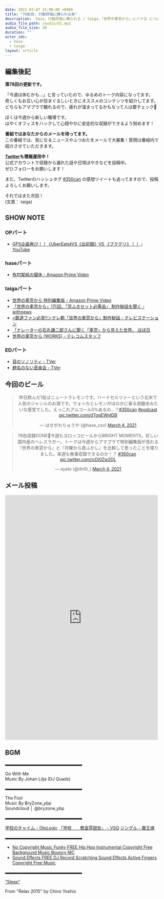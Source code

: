 ```yaml
---
date: 2021-03-07 15:00:00 +0900
title: "78缶目: 行動評価に縛られる男"
description:  hase、行動評価に縛られる / taiga、「世界の車窓から」にハマる についてトークしました。
audio_file_path: /audio/81.mp3
audio_file_size: 30
duration: ""
actor_ids:
  - hase
  - taiga
layout: article
---
```


## 編集後記

__第78回の更新です。__ 

「今週は休むかも…」と言っていたので、ゆるめのトーク内容になってます。  
奇しくもお互い心が目まぐるしいときにオススメのコンテンツを紹介してます。  
どちらもアマプラで観れるので、疲れが溜まってるかもなって人は要チェック👀

ぼくは今週から新しい職場です。  
はやくオフィスをハックして心穏やかに安定的な収録ができるよう努めます！ 

__番組ではあなたからのメールを待ってます。__  
この番組では、気になるニュースやふつおたをメールで大募集！質問は番組内で紹介させていただきます。  

__[Twitter](https://twitter.com/am350can)も積極運用中！__  
公式アカウントで収録から漏れた話や日常ぼやきなどを投稿中。  
ぜひフォローをお願いします！  

また、Twitterのハッシュタグ [#350can](https://twitter.com/search?q=%23350can&src=hashtag_click) の感想ツイートも追ってますので、投稿よろしくお願いします。  

それではまた次回！  
(文責： taiga)

## SHOW NOTE

### OPパート
- [GPS企画再び！！《UberEats》VS《出前館》VS 《ブクデリ》！！ - YouTube](https://www.youtube.com/watch?v=gYU5f-6z1q0)

### haseパート
- [有村架純の撮休 - Amazon Prime Video](https://www.amazon.co.jp/dp/B08NY2RHZJ)

### taigaパート
- [世界の車窓から 特別編集版 - Amazon Prime Video](https://www.amazon.co.jp/dp/B08VVJP8LW/)
- [「世界の車窓から」1万回、「窓ふきセット必需品」 制作秘話を聞く - withnews](https://withnews.jp/article/f0160503002qq000000000000000W02x10501qq000013363A)
- [<鉄道ファン必見!!＞テレ朝「世界の車窓から」制作秘話 - テレビステーション](http://tvstation.jp/entertainment/13446/)
- [「ナレーターの石丸謙二郎さんに聞く「車窓」から見えた世界。 ほぼ日](https://www.1101.com/kenjiro_ishimaru/index.html)
- [世界の車窓から [WORKS] - テレコムスタッフ](https://www.telecomstaff.co.jp/works/%E4%B8%96%E7%95%8C%E3%81%AE%E8%BB%8A%E7%AA%93%E3%81%8B%E3%82%89/)

### EDパート
- [音のソノリティ - TVer](https://tver.jp/lp/c0007555)
- [題名のない音楽会 - TVer](https://tver.jp/lp/c0000029)

## 今回のビール

<center>
<blockquote class="twitter-tweet"><p lang="ja" dir="ltr">昨日飲んだ1缶はニュートラレモンです。ハードセルツァーという北米で人気のジャンルのお酒です。ウォッカとレモンがほのかに香る炭酸水みたいな感覚でした。えっこれアルコール5%あるの…？<a href="https://twitter.com/hashtag/350can?src=hash&amp;ref_src=twsrc%5Etfw">#350can</a> <a href="https://twitter.com/hashtag/podcast?src=hash&amp;ref_src=twsrc%5Etfw">#podcast</a> <a href="https://t.co/dTggEWntDB">pic.twitter.com/dTggEWntDB</a></p>&mdash; はせがわりゅうや (@hase_csv) <a href="https://twitter.com/hase_csv/status/1367617007806390272?ref_src=twsrc%5Etfw">March 4, 2021</a></blockquote> <script async src="https://platform.twitter.com/widgets.js" charset="utf-8"></script>

<blockquote class="twitter-tweet"><p lang="ja" dir="ltr">78缶収録DONE🍻今週もヨロッコビールからBRIGHT MOMENTS。珍しい国内産のヘレスラガー。トークは今週からアマプラで特別編集版が見れる『世界の車窓から』と『月曜から夜ふかし』を比較して思ったことを喋りました。来週も無事収録できるのか！？ <a href="https://twitter.com/hashtag/350can?src=hash&amp;ref_src=twsrc%5Etfw">#350can</a> <a href="https://t.co/icDi0Zw2DL">pic.twitter.com/icDi0Zw2DL</a></p>&mdash; ayato (@dn0t_) <a href="https://twitter.com/dn0t_/status/1367469020463599618?ref_src=twsrc%5Etfw">March 4, 2021</a></blockquote> <script async src="https://platform.twitter.com/widgets.js" charset="utf-8"></script>
</center>

## メール投稿
<div class="iframe-wrapper">
<iframe src="https://docs.google.com/forms/d/e/1FAIpQLSfTZ99ZtY5BJtHk38i7c_p3AdF-uIGnOOsc6W05wV6L0MTAQg/viewform?embedded=true" width="500" height="800" frameborder="0" marginheight="0" marginwidth="0">読み込んでいます…</iframe>
</div>

## BGM
▬▬▬▬▬▬▬▬▬▬▬▬▬▬▬▬▬▬  

Go With Me  
Music By Johan Lilja (DJ Quads)  

▬▬▬▬▬▬▬▬▬▬▬▬▬▬▬▬▬▬  

The Fool  
Music By BryZone_ybp  
Soundcloud │ @bryzone_ybp  

▬▬▬▬▬▬▬▬▬▬▬▬▬▬▬▬▬▬  

[学校のチャイム - OtoLogic](https://otologic.jp/free/se/school_bell01.html)
[「学校　　教室雰囲気」 - VSQ](https://vsq.co.jp/special/se_environment/)
[ジングル - 魔王魂](https://maoudamashii.jokersounds.com/)

▬▬▬▬▬▬▬▬▬▬▬▬▬▬▬▬▬▬  

- [No Copyright Music Funky FREE Hip Hop Instrumental Copyright Free Background Music Bouncy MC](https://www.youtube.com/watch?v=YCOrfB6c1SM)
- [Sound Effects FREE DJ Record Scratching Sound Effects Active Fingers Copyright Free Music](https://www.youtube.com/watch?v=KbVWYj0F3Fs)

▬▬▬▬▬▬▬▬▬▬▬▬▬▬▬▬▬▬  

[“Sleep”](https://soundcloud.com/chino-yoshio/chino-yoshio-relax-2015-18-sleep)

From "Relax 2015" by Chino Yoshio